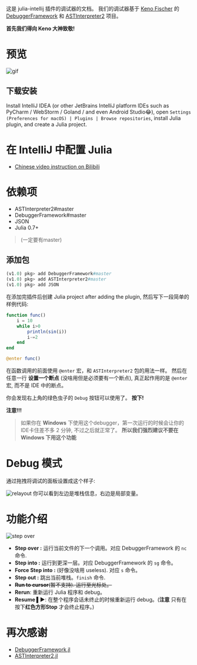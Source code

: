 这是 julia-intellij 插件的调试器的文档。
我们的调试器基于 [Keno Fischer](https://github.com/Keno) 的 [DebuggerFramework](https://github.com/Keno/DebuggerFramework.jl) 和 [ASTInterpreter2](https://github.com/Keno/ASTInterpreter2.jl) 项目。 

**首先我们得向 Keno 大神致敬!**

# 预览
![gif](https://user-images.githubusercontent.com/20026798/50418049-670a7080-0864-11e9-96cf-d0ebc5b26431.gif)

## 下载安装

Install IntelliJ IDEA (or other JetBrains IntelliJ platform IDEs such as PyCharm / WebStorm / Goland / and even Android Studio:joy:),
open `Settings (Preferences for macOS) | Plugins | Browse repositories`,
install Julia plugin, and create a Julia project.

# 在 IntelliJ 中配置 Julia
+ [Chinese video instruction on Bilibili](https://www.bilibili.com/video/av20155813)

# 依赖项
- ASTInterpreter2#master
- DebuggerFramework#master
- JSON
- Julia 0.7+
> (一定要有master)

## 添加包
```julia
(v1.0) pkg> add DebuggerFramework#master
(v1.0) pkg> add ASTInterpreter2#master
(v1.0) pkg> add JSON
```

在添加完插件后创建 Julia project after adding the plugin,
然后写下一段简单的样例代码:
```julia
function func()
    i = 10
    while i>0
        println(sin(i))
        i-=2
    end
end

@enter func()
```

在函数调用的前面使用 `@enter` 宏，和 `ASTInterpreter2` 包的用法一样。 
然后在任意一行 **设置一个断点** (没啥用但是必须要有一个断点), 真正起作用的是 `@enter` 宏, 而不是 IDE 中的断点。

你会发现右上角的绿色虫子的 `Debug` 按钮可以使用了。 **按下!**

**注意!!!** 
> 如果你在 **Windows** 下使用这个debugger，第一次运行的时候会让你的IDE卡住差不多 2 分钟, 不过之后就正常了。 **所以我们强烈建议不要在 Windows 下用这个功能**

# Debug 模式
通过拖拽将调试的面板设置成这个样子:

![relayout](https://user-images.githubusercontent.com/20026798/50675140-172b6680-1027-11e9-93cb-a25370a37667.jpg)
你可以看到左边是堆栈信息，右边是局部变量。
# 功能介绍
![step over](https://user-images.githubusercontent.com/20026798/50675203-77baa380-1027-11e9-8e14-e712ae9556b6.jpg)
- **Step over :** 运行当前文件的下一个调用。对应 DebuggerFramework 的 `nc` 命令.
- **Step into :** 运行到更深一层。对应 DebuggerFramework 的 `sg` 命令。
- **Force Step into :** (好像没啥用 useless). 对应 `s` 命令。
- **Step out :** 跳出当前堆栈。`finish` 命令.
- <del>**Run to cursor**(暂不支持). 运行至光标处。</del>
- **Rerun**: 重新运行 Julia 程序和 debug。
- **Resume ▌▶**: 在整个程序会话未终止的时候重新运行 debug。(**注意** 只有在按下**红色方形Stop** 才会终止程序。)

# 再次感谢
- [DebuggerFramework.jl](https://github.com/Keno/DebuggerFramework.jl)
- [ASTInterpreter2.jl](https://github.com/Keno/ASTInterpreter2.jl)
